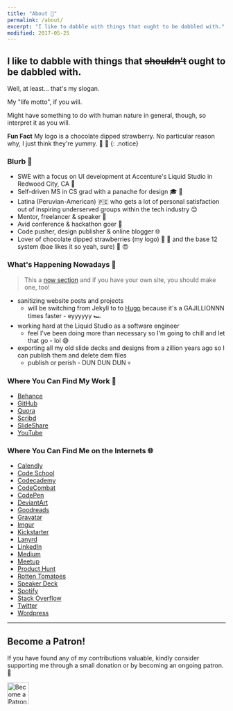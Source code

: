 ```yaml
---
title: "About 👀️"
permalink: /about/
excerpt: "I like to dabble with things that ought to be dabbled with."
modified: 2017-05-25
---
```


<h2>I like to dabble with things that <del>shouldn’t</del> ought to be dabbled with.</h2>

Well, at least... that's my slogan.

My "life motto", if you will.

Might have something to do with human nature in general, though, so interpret it as you will.

**Fun Fact** My logo is a chocolate dipped strawberry. No particular reason why, I just think they're yummy. 🍓 🍫
{: .notice}

### Blurb 📇

- SWE with a focus on UI development at Accenture's Liquid Studio in Redwood City, CA 💼
- Self-driven MS in CS grad with a panache for design 🎓️ 🔨️
- Latina (Peruvian-American) 🇵🇪 who gets a lot of personal satisfaction out of inspiring underserved groups within the tech industry 😊
- Mentor, freelancer & speaker 💬️
- Avid conference & hackathon goer 🚗
- Code pusher, design publisher & online blogger 🌐️
- Lover of chocolate dipped strawberries (my logo) 🍓️ 🍫️ and the base 12 system (bae likes it so yeah, sure) 📐 😍

### What's Happening Nowadays 📅

> This a [now section](https://nownownow.com/about) and if you have your own site, you should make one, too!

- sanitizing website posts and projects
  - will be switching from Jekyll to to [Hugo](https://gohugo.io/) because it's a GAJILLIONNN times faster - eyyyyyy 🏎
- working hard at the Liquid Studio as a software engineer
  - feel I've been doing more than necessary so I'm going to chill and let that go - lol 😅
- exporting all my old slide decks and designs from a zillion years ago so I can publish them and delete dem files
  - publish or perish - DUN DUN DUN 💀

### Where You Can Find My Work 🍓️

- [Behance](https://behance.net/fvcproductions) <i class="fa fa-behance"></i>
- [GitHub](https://github.com/fvcproductions) <i class="fa fa-github"></i>
- [Quora](https://quora.com/profile/Frances-Coronel-1) <i class="fa fa-quora"></i>
- [Scribd](https://www.scribd.com/user/194063411/FVCproductions) <i class="fa fa-scribd"></i>
- [SlideShare](https://www.slideshare.net/FVCproductions) <i class="fa fa-slideshare"></i>
- [YouTube](https://youtube.com/+fvcproductions2013) <i class="fa fa-youtube-play"></i>

### Where You Can Find Me on the Internets 🌐

- [Calendly](https://calendly.com/fvcproductions) <i class="fa fa-calendar"></i>
- [Code School](https://www.codeschool.com/users/fvcproductions) <i class="fa fa-code-school"></i>
- [Codecademy](https://www.codecademy.com/fvcproductions) <i class="fa fa-codecademy"></i>
- [CodeCombat](https://codecombat.com/user/fvcproductions) <i class="fa fa-codecombat"></i>
- [CodePen](https://codepen.io/fvcproductions/) <i class="fa fa-codepen"></i>
- [DeviantArt](https://fvcproductions.deviantart.com/) <i class="fa fa-deviantart"></i>
- [Goodreads](http://www.goodreads.com/user/show/27884143-frances-coronel) <i class="fa fa-goodreads"></i>
- [Gravatar](https://en.gravatar.com/fvcproductions) <i class="fa fa-gravatar"></i>
- [Imgur](http://fvcproductions.imgur.com/) <i class="fa fa-imgur"></i>
- [Kickstarter](https://www.kickstarter.com/profile/fvcproductions1618) <i class="fa fa-kickstarter"></i>
- [Lanyrd](http://lanyrd.com/profile/fvcproductions/) <i class="fa fa-lanyrd"></i>
- [LinkedIn](https://linkedin.com/in/fvcproductions) <i class="fa fa-linkedin"></i>
- [Medium](https://medium.com/@fvcproductions) <i class="fa fa-medium"></i>
- [Meetup](https://www.meetup.com/members/182920007/) <i class="fa fa-meetup"></i>
- [Product Hunt](https://www.producthunt.com/@fvcproductions) <i class="fa fa-product-hunt"></i>
- [Rotten Tomatoes](https://www.rottentomatoes.com/user/id/966430171) <i class="fa fa-rotten-tomatoes"></i>
- [Speaker Deck](https://speakerdeck.com/fvcproductions) <i class="fa fa-speaker-deck"></i>
- [Spotify](https://open.spotify.com/user/fvcproductions) <i class="fa fa-spotify"></i>
- [Stack Overflow](https://stackoverflow.com/users/3000467/fvcproductions) <i class="fa fa-stack-overflow"></i>
- [Twitter](https://twitter.com/fvcproductions) <i class="fa fa-twitter"></i>
- [Wordpress](https://fvcproductions.wordpress.com) <i class="fa fa-wordpress"></i>

---

## Become a Patron!

If you have found any of my contributions valuable, kindly consider supporting me through a small donation or by becoming an ongoing patron. 💛️

<a href="https://www.patreon.com/fvcproductions" target="_blank" rel="noopener"><img src="https://c5.patreon.com/external/logo/become_a_patron_button@2x.png" height="50" alt="Become a Patron!"></a>
